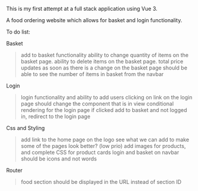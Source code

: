 This is my first attempt at a full stack application using Vue 3.

A food ordering website which allows for basket and login functionality.

To do list:

Basket

> add to basket functionality
> ability to change quantity of items on the basket page.
> ability to delete items on the basket page.
> total price updates as soon as there is a change on the basket page
> should be able to see the number of items in basket from the navbar

Login

> login functionality and ability to add users
> clicking on link on the login page should change the component that is in view
> conditional rendering for the login page
> if clicked add to basket and not logged in, redirect to the login page

Css and Styling

> add link to the home page on the logo
> see what we can add to make some of the pages look better? (low prio)
> add images for products, and complete CSS for product cards
> login and basket on navbar should be icons and not words

Router

> food section should be displayed in the URL instead of section ID
